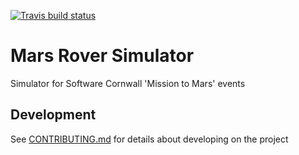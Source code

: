 [![Travis build status](https://travis-ci.org/hiddeninplainsight/MarsRoverSimulator.svg?branch=master)](https://travis-ci.org/hiddeninplainsight/MarsRoverSimulator/)

# Mars Rover Simulator

Simulator for Software Cornwall 'Mission to Mars' events

## Development

See [CONTRIBUTING.md](CONTRIBUTING.md) for details about developing on the
project
